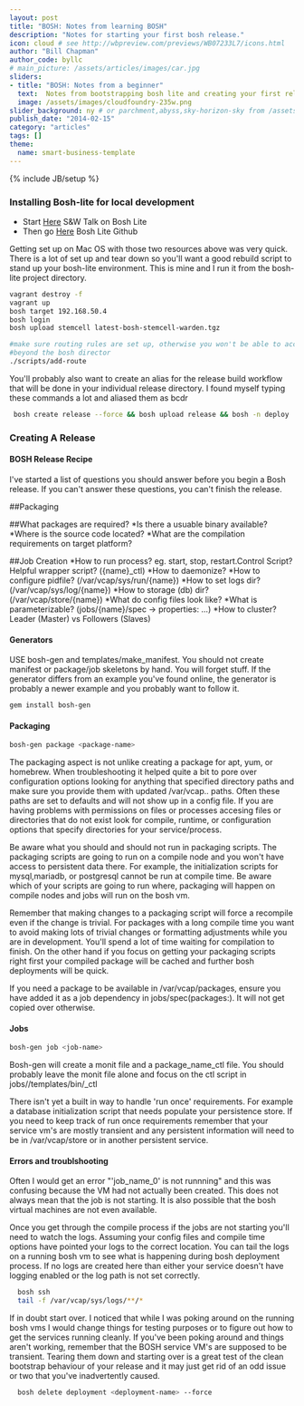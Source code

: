 ```yaml
---
layout: post
title: "BOSH: Notes from learning BOSH"
description: "Notes for starting your first bosh release."
icon: cloud # see http://wbpreview.com/previews/WB07233L7/icons.html
author: "Bill Chapman"
author_code: byllc
# main_picture: /assets/articles/images/car.jpg
sliders:
- title: "BOSH: Notes from a beginner"
  text:  Notes from bootstrapping bosh lite and creating your first release.
  image: /assets/images/cloudfoundry-235w.png
slider_background: ny # or parchment,abyss,sky-horizon-sky from /assets/sliders
publish_date: "2014-02-15"
category: "articles"
tags: []
theme:
  name: smart-business-template
---
```

{% include JB/setup %}

### Installing Bosh-lite for local development

  * Start [Here](http://starkandwayne.com/articles/2013/12/02/rapid-dev-with-bosh-lite/) S&W Talk on Bosh Lite
  * Then go [Here](https://github.com/cloudfoundry/bosh-lite) Bosh Lite Github

  Getting set up on Mac OS with those two resources above was very quick. There is a lot of set up and tear down so you'll want a good rebuild script to stand up your bosh-lite environment. This is mine and I run it from the bosh-lite project directory.

```bash
vagrant destroy -f
vagrant up
bosh target 192.168.50.4
bosh login
bosh upload stemcell latest-bosh-stemcell-warden.tgz

#make sure routing rules are set up, otherwise you won't be able to access the VMs
#beyond the bosh director
./scripts/add-route
```

 You'll probably also want to create an alias for the release build workflow that will be done in your individual release directory. I found myself typing these commands a lot and aliased them as bcdr

 ```bash
  bosh create release --force && bosh upload release && bosh -n deploy
```

### Creating A Release

#### BOSH Release Recipe

I've started a list of questions you should answer before you begin a Bosh release. If you can't answer these questions, you can't finish the release.

##Packaging

##What packages are required?
*Is there a usuable binary available?
*Where is the source code located?
*What are the compilation requirements on target platform?

##Job Creation
*How to run process? eg. start, stop, restart.Control Script? Helpful wrapper script? ({name}_ctl)
*How to daemonize?
*How to configure pidfile? (/var/vcap/sys/run/{name})
*How to set logs dir? (/var/vcap/sys/log/{name})
*How to storage (db) dir? (/var/vcap/store/{name})
*What do config files look like?
*What is parameterizable? (jobs/{name}/spec -> properties: …)
*How to cluster? Leader (Master) vs Followers (Slaves)


#### Generators
USE bosh-gen and templates/make_manifest.  You should not create manifest or package/job skeletons by hand. You will forget stuff. If the generator differs from an example you've found online, the generator is probably a newer example and you probably want to follow it.

```bash
gem install bosh-gen
```

#### Packaging
```bash
bosh-gen package <package-name>
```
The packaging aspect is not unlike creating a package for apt, yum, or homebrew. When troubleshooting it helped quite a bit to pore over configuration options looking for anything that specified directory paths and make sure you provide them with updated /var/vcap.. paths. Often these paths are set to defaults and will not show up in a config file. If you are having problems with permissions on files or processes accesing files or directories that do not exist look for compile, runtime, or configuration options that specify directories for your service/process.

Be aware what you should and should not run in packaging scripts. The packaging scripts are going to run on a compile node and you won't have access to persistent data there. For example,  the initialization scripts for mysql,mariadb, or postgresql cannot be run at compile time. Be aware which of your scripts are going to run where, packaging will happen on compile nodes and jobs will run on the bosh vm.

Remember that making changes to a packaging script will force a recompile even if the change is trivial. For packages with a long compile time you want to avoid making lots of trivial changes or formatting adjustments while you are in development. You'll spend a lot of time waiting for compilation to finish. On the other hand if you focus on getting your packaging scripts right first your compiled package will be cached and further bosh deployments will be quick.

If you need a package to be available in /var/vcap/packages, ensure you have added it as a job dependency in jobs/spec(packages:). It will not get copied over otherwise.

#### Jobs
```bash
bosh-gen job <job-name>
```

Bosh-gen will create a monit file and a package_name_ctl file. You should probably leave the monit file alone and focus on the ctl script in jobs/<job-name>/templates/bin/<job-name>_ctl

There isn't yet a built in way to handle 'run once' requirements. For example a database initialization script that needs populate your persistence store. If you need to keep track of run once requirements remember that your service vm's are mostly transient and any persistent information will need to be in /var/vcap/store or in another persistent service.

#### Errors and troublshooting

Often I would get an error "'job_name_0' is not runnning" and this was confusing because the VM had not actually been created. This does not always mean that the job is not starting. It is also possible that the bosh virtual machines are not even available.

Once you get through the compile process if the jobs are not starting you'll need to watch the logs. Assuming your config files and compile time options have pointed your logs to the correct location. You can tail the logs on a running bosh vm to see what is happening during bosh deployment process. If no logs are created here than either your service doesn't have logging enabled or the log path is not set correctly.

```bash
  bosh ssh
  tail -f /var/vcap/sys/logs/**/*
```

If in doubt start over. I noticed that while I was poking around on the running bosh vms I would change things for testing purposes or to figure out how to get the services running cleanly. If you've been poking around and things aren't working, remember that the BOSH service VM's are supposed to be transient. Tearing them down and starting over is a great test of the clean bootstrap behaviour of your release and it may just get rid of an odd issue or two that you've inadvertently caused.

```bash
  bosh delete deployment <deployment-name> --force
```




